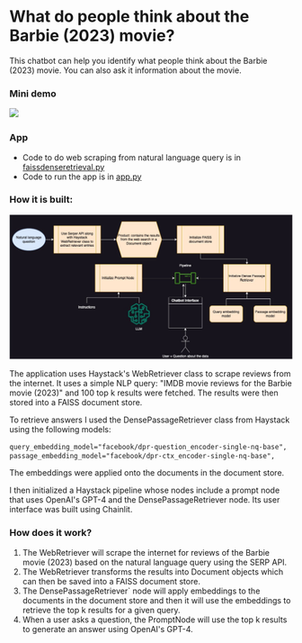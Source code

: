# What do people think about the Barbie (2023) movie?

This chatbot can help you identify what people think about the Barbie (2023) movie. You can also ask it information about the movie. 

### Mini demo

![](demo.gif)

### App

- Code to do web scraping from natural language query is in [faissdenseretrieval.py](faissdenseretrieval.py)
- Code to run the app is in [app.py](app.py)

### How it is built:

![](./diagram/pipeline.jpg)

The application uses Haystack's WebRetriever class to scrape reviews from the internet. It uses a simple NLP query: "IMDB movie reviews for the Barbie movie (2023)" and 100 top k results were fetched.  The results were then stored into a FAISS document store. 

To retrieve answers I used the DensePassageRetriever class from Haystack using the following models:

```
query_embedding_model="facebook/dpr-question_encoder-single-nq-base",
passage_embedding_model="facebook/dpr-ctx_encoder-single-nq-base",
```

The embeddings were applied onto the documents in the document store.

I then initialized a Haystack pipeline whose nodes include a prompt node that uses OpenAI's GPT-4 and the DensePassageRetriever node. Its user interface was built using Chainlit.

### How does it work?

1. The WebRetriever will scrape the internet for reviews of the Barbie movie (2023) based on the natural language query using the SERP API.
2. The WebRetriever transforms the results into Document objects which can then be saved into a FAISS document store.
3. The DensePassageRetriever` node will apply embeddings to the documents in the document store and then it will use the embeddings to retrieve the top k results for a given query.
4. When a user asks a question, the PromptNode will use the top k results to generate an answer using OpenAI's GPT-4.
